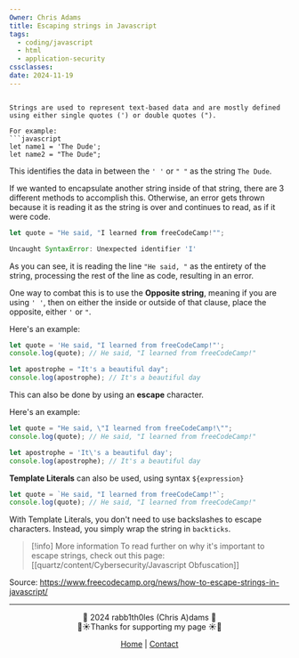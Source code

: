 ```yaml
---
Owner: Chris Adams
title: Escaping strings in Javascript
tags:
  - coding/javascript
  - html
  - application-security
cssclasses: 
date: 2024-11-19
---
```

<div class="neon-line"></div>





```

Strings are used to represent text-based data and are mostly defined using either single quotes (') or double quotes (").

For example:
```javascript
let name1 = 'The Dude';
let name2 = "The Dude";
```

This identifies the data in between the `' '` or `" "` as the string `The Dude`.

If we wanted to encapsulate another string inside of that string, there are 3 different methods to accomplish this. Otherwise, an error gets thrown because it is reading it as the string is over and continues to read, as if it were code.

```javascript
let quote = "He said, "I learned from freeCodeCamp!"";

Uncaught SyntaxError: Unexpected identifier 'I'
```

As you can see, it is reading the line `"He said, "` as the entirety of the string, processing the rest of the line as code, resulting in an error.

One way to combat this is to use the **Opposite string**, meaning if you are using `' '`, then on either the inside or outside of that clause, place the opposite, either `'` or `"`.

Here's an example:
```javascript
let quote = 'He said, "I learned from freeCodeCamp!"';
console.log(quote); // He said, "I learned from freeCodeCamp!"

let apostrophe = "It's a beautiful day";
console.log(apostrophe); // It's a beautiful day
```

This can also be done by using an **escape** character.

Here's an example:
```javascript
let quote = "He said, \"I learned from freeCodeCamp!\"";
console.log(quote); // He said, "I learned from freeCodeCamp!"

let apostrophe = 'It\'s a beautiful day';
console.log(apostrophe); // It's a beautiful day
```

**Template Literals** can also be used, using syntax `${expression}`

```javascript
let quote = `He said, "I learned from freeCodeCamp!"`;
console.log(quote); // He said, "I learned from freeCodeCamp!"
```

With Template Literals, you don't need to use backslashes to escape characters. Instead, you simply wrap the string in `backticks`.


> [!info] More information
> To read further on why it's important to escape strings, check out this page: [[quartz/content/Cybersecurity/Javascript Obfuscation]]


<div class="neon-line"></div>

Source: https://www.freecodecamp.org/news/how-to-escape-strings-in-javascript/

---
<div style="text-align: center;">
	<div class="gradient-text">👾 2024 rabb1th0les (Chris A)dams 👾</div> 
	🌴☀Thanks for supporting my page ☀🌴
	<nav>
		<ul style="list-style: none; padding: 0;">
			<div style="text-align: center;">
				<li><a href="index.html">Home</a> | <a href="Contact.html">Contact</a></li>
			</div>
		</ul>
	</nav>	
</div>

